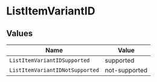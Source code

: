 # ListItemVariantID


## Values

| Name                            | Value                           |
| ------------------------------- | ------------------------------- |
| `ListItemVariantIDSupported`    | supported                       |
| `ListItemVariantIDNotSupported` | not-supported                   |